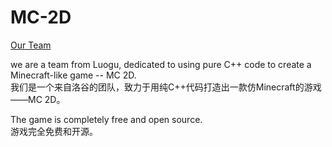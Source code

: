 # MC-2D  
[Our Team](https://www.luogu.com.cn/team/98501) 

we are a team from Luogu, dedicated to using pure C++ code to create a Minecraft-like game -- MC 2D.  
我们是一个来自洛谷的团队，致力于用纯C++代码打造出一款仿Minecraft的游戏——MC 2D。

The game is completely free and open source.  
游戏完全免费和开源。
